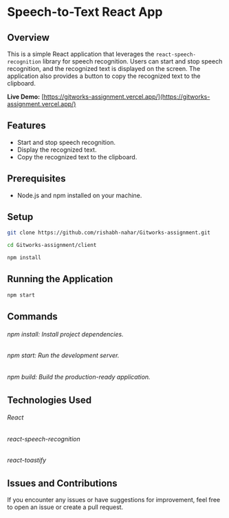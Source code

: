 # Speech-to-Text React App

## Overview

This is a simple React application that leverages the `react-speech-recognition` library for speech recognition. Users can start and stop speech recognition, and the recognized text is displayed on the screen. The application also provides a button to copy the recognized text to the clipboard.

**Live Demo:** [https://gitworks-assignment.vercel.app/](https://gitworks-assignment.vercel.app/)

## Features

- Start and stop speech recognition.
- Display the recognized text.
- Copy the recognized text to the clipboard.

## Prerequisites

- Node.js and npm installed on your machine.

## Setup

```bash
git clone https://github.com/rishabh-nahar/Gitworks-assignment.git
```
```bash
cd Gitworks-assignment/client
```
```bash
npm install
```

## Running the Application
```bash
npm start
```

## Commands
###### npm install: Install project dependencies.
###### npm start: Run the development server.
###### npm build: Build the production-ready application.

## Technologies Used
###### React
###### react-speech-recognition
###### react-toastify

## Issues and Contributions
If you encounter any issues or have suggestions for improvement, feel free to open an issue or create a pull request.